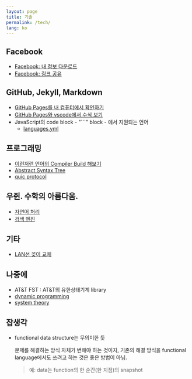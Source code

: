 ```yaml
---
layout: page
title: 기술
permalink: /tech/
lang: ko
---
```


## Facebook

- [Facebook: 내 정보 다운로드](facebook_download_my_information.md)
- [Facebook: 링크 공유](facebook_share_link.md)

## GitHub, Jekyll, Markdown

- [GitHub Pages를 내 컴퓨터에서 확인하기](setup_jekyll_for_github_pages.md)
- [GitHub Pages와 vscode에서 수식 보기](mathjax-katex-markdown_math)
- JavaScript의 code block - "```" block - 에서 지원되는 언어
  - [languages.yml](https://github.com/github/linguist/blob/master/lib/linguist/languages.yml)

## 프로그래밍

- [이런저런 언어의 Compiler Build 해보기](build_compilers.md)
- [Abstract Syntax Tree](abstract_syntax_tree.md)
- [quic protocol](quic_protocol.md)

## 우쥔. 수학의 아름다움.

- [자연어 처리](/tech/beauty_of_mathematics/natural_language_processing)
- [검색 엔진](/tech/beauty_of_mathematics/search_engine)

## 기타

- [LAN선 꽂이 교체](network_wall_face_plate.md)

## 나중에

- AT&T FST : AT&T의 유한상태기계 library
- [dynamic programming](https://en.wikipedia.org/wiki/Dynamic_programming)
- [system theory](https://en.wikipedia.org/wiki/Systems_theory)

## 잡생각

- functional data structure는 무의미한 듯

  문제를 해결하는 방식 자체가 변해야 하는 것이지, 기존의 해결 방식을 functional language에서도 쓰려고 하는 것은 좋은 방법이 아님.
  > 예: data는 function의 한 순간(한 지점)의 snapshot

